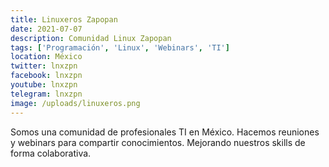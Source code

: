 ```yaml
---
title: Linuxeros Zapopan
date: 2021-07-07
description: Comunidad Linux Zapopan
tags: ['Programación', 'Linux', 'Webinars', 'TI']
location: México
twitter: lnxzpn
facebook: lnxzpn
youtube: lnxzpn
telegram: lnxzpn
image: /uploads/linuxeros.png
---
```


Somos una comunidad de profesionales TI en México. Hacemos reuniones y webinars para compartir conocimientos. Mejorando nuestros skills de forma colaborativa.